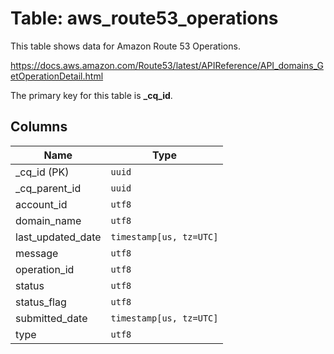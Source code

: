 # Table: aws_route53_operations

This table shows data for Amazon Route 53 Operations.

https://docs.aws.amazon.com/Route53/latest/APIReference/API_domains_GetOperationDetail.html

The primary key for this table is **_cq_id**.

## Columns

| Name          | Type          |
| ------------- | ------------- |
|_cq_id (PK)|`uuid`|
|_cq_parent_id|`uuid`|
|account_id|`utf8`|
|domain_name|`utf8`|
|last_updated_date|`timestamp[us, tz=UTC]`|
|message|`utf8`|
|operation_id|`utf8`|
|status|`utf8`|
|status_flag|`utf8`|
|submitted_date|`timestamp[us, tz=UTC]`|
|type|`utf8`|